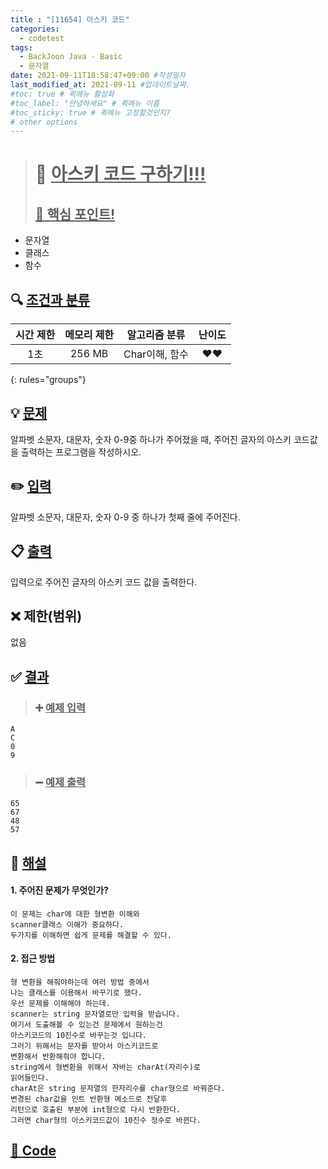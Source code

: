 ```yaml
---
title : "[11654] 아스키 코드"
categories:
  - codetest
tags:
  - BackJoon Java - Basic
  - 문자열
date: 2021-09-11T18:58:47+09:00 #작성일자
last_modified_at: 2021-09-11 #업데이트날짜.
#toc: true # 퀵메뉴 활성화
#toc_label: "안녕하세요" # 퀵메뉴 이름
#toc_sticky: true # 퀵메뉴 고정할것인지?
# other options
---
```

> # 📜 <u>아스키 코드 구하기!!!</u> 
> ## <u>📌 핵심 포인트!</u> 
* 문자열
*  클래스
*  함수


## 🔍 <u>조건과 분류</u>

| 시간 제한  | 메모리 제한  |  알고리즘 분류 | 난이도 
|:-------------:|:---------------:|:-----------:|:---------:
| 1초 | 256 MB | Char이해, 함수 | ❤️❤️ 
{: rules="groups"}

## 💡 <u>문제</u> 
알파벳 소문자, 대문자, 숫자 0-9중 하나가 주어졌을 때, 주어진 글자의 아스키 코드값을 출력하는 프로그램을 작성하시오.

## ✏️ <u>입력</u>
알파벳 소문자, 대문자, 숫자 0-9 중 하나가 첫째 줄에 주어진다.

## 📋 <u>출력</u>
입력으로 주어진 글자의 아스키 코드 값을 출력한다.

## ❌ 제한(범위)
없음

## ✅ <u>결과</u>
> ### ➕ <u>예제 입력</u>
	A
	C
	0
	9

> ### ➖ <u>예제 출력</u>
	65
	67
	48
	57


## 💭 <u>해설</u>
#### 1. 주어진 문제가 무엇인가?
	이 문제는 char에 대한 형변환 이해와
	scanner클래스 이해가 중요하다.
	두가지를 이해하면 쉽게 문제를 해결할 수 있다.

	
#### 2. 접근 방법
	형 변환을 해줘야하는데 여러 방법 중에서
	나는 클래스를 이용해서 바꾸기로 했다.
	우선 문제를 이해해야 하는데.
	scanner는 string 문자열로만 입력을 받습니다.
	여기서 도출해볼 수 있는건 문제에서 원하는건
	아스키코드의 10진수로 바꾸는것 입니다.
	그러기 위해서는 문자를 받아서 아스키코드로
	변환해서 반환해줘야 합니다.
	string에서 형변환을 위해서 자바는 charAt(자리수)로
	읽어들인다.
	charAt은 string 문자열의 한자리수를 char형으로 바꿔준다.
	변경된 char값을 인트 반환형 메소드로 전달후
	리턴으로 호출된 부분에 int형으로 다시 반환한다.
	그러면 char형의 아스키코드값이 10진수 정수로 바뀐다.

## <u>📖 <u>Code</u>
<script src="https://gist.github.com/Cononi/5094fa274ebf3544f247d9438b453aaf.js"></script>